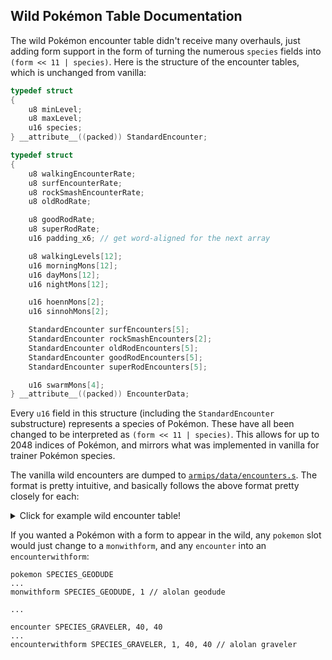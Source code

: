 ## Wild Pokémon Table Documentation

The wild Pokémon encounter table didn't receive many overhauls, just adding form support in the form of turning the numerous ``species`` fields into ``(form << 11 | species)``.  Here is the structure of the encounter tables, which is unchanged from vanilla:

```c
typedef struct
{
    u8 minLevel;
    u8 maxLevel;
    u16 species;
} __attribute__((packed)) StandardEncounter;

typedef	struct
{
    u8 walkingEncounterRate;
    u8 surfEncounterRate;
    u8 rockSmashEncounterRate;
    u8 oldRodRate;

    u8 goodRodRate;
    u8 superRodRate;
    u16 padding_x6; // get word-aligned for the next array

    u8 walkingLevels[12];
    u16 morningMons[12];
    u16 dayMons[12];
    u16 nightMons[12];

    u16 hoennMons[2];
    u16 sinnohMons[2];

    StandardEncounter surfEncounters[5];
    StandardEncounter rockSmashEncounters[2];
    StandardEncounter oldRodEncounters[5];
    StandardEncounter goodRodEncounters[5];
    StandardEncounter superRodEncounters[5];

    u16 swarmMons[4];    
} __attribute__((packed)) EncounterData;
```

Every ``u16`` field in this structure (including the ``StandardEncounter`` substructure) represents a species of Pokémon.  These have all been changed to be interpreted as ``(form << 11 | species)``.  This allows for up to 2048 indices of Pokémon, and mirrors what was implemented in vanilla for trainer Pokémon species.

The vanilla wild encounters are dumped to [`armips/data/encounters.s`](https://github.com/BluRosie/hg-engine/blob/main/armips/data/encounters.s).  The format is pretty intuitive, and basically follows the above format pretty closely for each:

<details>
<summary>Click for example wild encounter table!</summary>
<br>

```
encounterdata  69 // creates the file to populate

walkrate 10
surfrate 10
rocksmashrate 50
oldrodrate 25
goodrodrate 50
superrodrate 75
walklevels 3, 2, 3, 2, 2, 2, 4, 4, 3, 4, 3, 4
// walklevels specifies the levels of each slot.  each slot gets its own individual level without a range, which is different compared to the encounter format of later entries.
// replace "pokemon SPECIES_*" with "monwithform SPECIES_*, formid" to get the specific form of a pokemon.  if i want a galarian darumaka, i'd put "monwithform SPECIES_DARUMAKA, 1"
// probabilities:  20, 20, 10, 10, 10, 10, 5, 5, 4, 4, 1, 1


// morning encounter slots
pokemon SPECIES_GEODUDE
pokemon SPECIES_ZUBAT
pokemon SPECIES_GEODUDE
pokemon SPECIES_ZUBAT
pokemon SPECIES_GEODUDE
pokemon SPECIES_GEODUDE
pokemon SPECIES_GEODUDE
pokemon SPECIES_GEODUDE
pokemon SPECIES_ZUBAT
pokemon SPECIES_ZUBAT
pokemon SPECIES_ZUBAT
pokemon SPECIES_DUNSPARCE

// day encounter slots
pokemon SPECIES_GEODUDE
pokemon SPECIES_ZUBAT
pokemon SPECIES_GEODUDE
pokemon SPECIES_ZUBAT
pokemon SPECIES_GEODUDE
pokemon SPECIES_GEODUDE
pokemon SPECIES_GEODUDE
pokemon SPECIES_GEODUDE
pokemon SPECIES_ZUBAT
pokemon SPECIES_ZUBAT
pokemon SPECIES_ZUBAT
pokemon SPECIES_DUNSPARCE

// night encounter slots
pokemon SPECIES_GEODUDE
pokemon SPECIES_ZUBAT
pokemon SPECIES_GEODUDE
pokemon SPECIES_ZUBAT
pokemon SPECIES_GEODUDE
pokemon SPECIES_GEODUDE
pokemon SPECIES_GEODUDE
pokemon SPECIES_GEODUDE
pokemon SPECIES_ZUBAT
pokemon SPECIES_ZUBAT
pokemon SPECIES_ZUBAT
pokemon SPECIES_DUNSPARCE

// hoenn encounter slots
pokemon SPECIES_ABSOL
pokemon SPECIES_MAKUHITA

// sinnoh encounter slots
pokemon SPECIES_BRONZOR
pokemon SPECIES_CHINGLING

// the encounter macro specifies a minlevel and a maxlevel
// this is used for the following encounters and not for the normal grass encounters (for some reason)
// either way, change "encounter SPECIES_*, minlevel, maxlevel" to "encounterwithform SPECIES_*, formid, minlevel, maxlevel" to add the form to the new encounter

// surf encounters
// probabilities:  60, 30, 5, 4, 1
encounter SPECIES_MAGIKARP, 10, 20
encounter SPECIES_MAGIKARP, 5, 15
encounter SPECIES_MAGIKARP, 2, 10
encounter SPECIES_MAGIKARP, 2, 10
encounter SPECIES_MAGIKARP, 2, 10

// rock smash encounters
// probabilities:  90, 10
encounter SPECIES_DUNSPARCE, 4, 8
encounter SPECIES_GEODUDE, 8, 14

// old rod encounters
// probabilities:  60, 30, 5, 4, 1
encounter SPECIES_MAGIKARP, 10, 10
encounter SPECIES_MAGIKARP, 10, 10
encounter SPECIES_MAGIKARP, 10, 10
encounter SPECIES_GOLDEEN, 10, 10
encounter SPECIES_GOLDEEN, 10, 10

// good rod encounters
// probabilities:  40, 40, 15, 4, 1
encounter SPECIES_MAGIKARP, 20, 20
encounter SPECIES_GOLDEEN, 20, 20
encounter SPECIES_GOLDEEN, 20, 20
encounter SPECIES_GOLDEEN, 20, 20
encounter SPECIES_GOLDEEN, 20, 20

// super rod encounters
// probabilities:  40, 40, 15, 4, 1
encounter SPECIES_GOLDEEN, 40, 40
encounter SPECIES_GOLDEEN, 40, 40
encounter SPECIES_MAGIKARP, 40, 40
encounter SPECIES_SEAKING, 40, 40
encounter SPECIES_MAGIKARP, 40, 40

// swarm grass
pokemon SPECIES_DUNSPARCE
// swarm surf
pokemon SPECIES_MAGIKARP
// swarm good rod
pokemon SPECIES_GOLDEEN
// swarm super rod
pokemon SPECIES_MAGIKARP

.close
```
</details>

If you wanted a Pokémon with a form to appear in the wild, any ``pokemon`` slot would just change to a ``monwithform``, and any ``encounter`` into an ``encounterwithform``:

```
pokemon SPECIES_GEODUDE
...
monwithform SPECIES_GEODUDE, 1 // alolan geodude

...

encounter SPECIES_GRAVELER, 40, 40
...
encounterwithform SPECIES_GRAVELER, 1, 40, 40 // alolan graveler
```